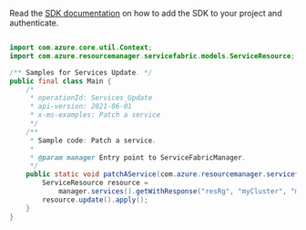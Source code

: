 Read the [SDK documentation](https://github.com/Azure/azure-sdk-for-java/blob/azure-resourcemanager-servicefabric_1.0.0-beta.2/sdk/servicefabric/azure-resourcemanager-servicefabric/README.md) on how to add the SDK to your project and authenticate.

```java

import com.azure.core.util.Context;
import com.azure.resourcemanager.servicefabric.models.ServiceResource;

/** Samples for Services Update. */
public final class Main {
    /*
     * operationId: Services_Update
     * api-version: 2021-06-01
     * x-ms-examples: Patch a service
     */
    /**
     * Sample code: Patch a service.
     *
     * @param manager Entry point to ServiceFabricManager.
     */
    public static void patchAService(com.azure.resourcemanager.servicefabric.ServiceFabricManager manager) {
        ServiceResource resource =
            manager.services().getWithResponse("resRg", "myCluster", "myApp", "myService", Context.NONE).getValue();
        resource.update().apply();
    }
}
```

